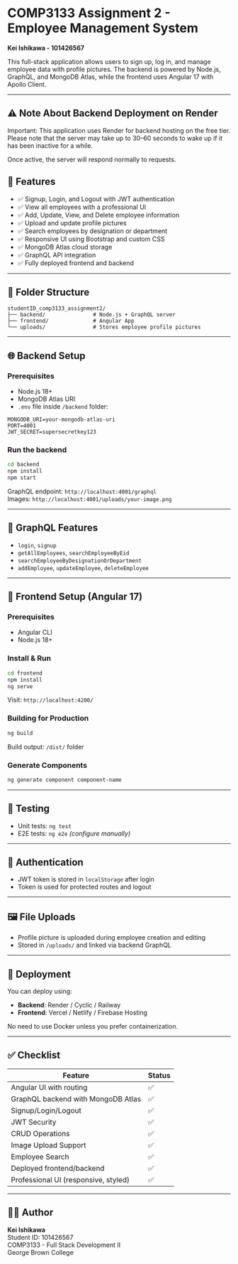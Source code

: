 # COMP3133 Assignment 2 - Employee Management System

**Kei Ishikawa - 101426567**

This full-stack application allows users to sign up, log in, and manage employee data with profile pictures. The backend is powered by Node.js, GraphQL, and MongoDB Atlas, while the frontend uses Angular 17 with Apollo Client.

---

## ⚠ Note About Backend Deployment on Render
Important:
This application uses Render for backend hosting on the free tier.
Please note that the server may take up to 30–60 seconds to wake up if it has been inactive for a while.

Once active, the server will respond normally to requests.

## 🚀 Features

- ✅ Signup, Login, and Logout with JWT authentication  
- ✅ View all employees with a professional UI  
- ✅ Add, Update, View, and Delete employee information  
- ✅ Upload and update profile pictures  
- ✅ Search employees by designation or department  
- ✅ Responsive UI using Bootstrap and custom CSS  
- ✅ MongoDB Atlas cloud storage  
- ✅ GraphQL API integration  
- ✅ Fully deployed frontend and backend  

---

## 📁 Folder Structure

```
studentID_comp3133_assignment2/
├── backend/               # Node.js + GraphQL server
├── frontend/              # Angular App
└── uploads/               # Stores employee profile pictures
```

---

## 🌐 Backend Setup

### Prerequisites

- Node.js 18+  
- MongoDB Atlas URI  
- `.env` file inside `/backend` folder:

```
MONGODB_URI=your-mongodb-atlas-uri
PORT=4001
JWT_SECRET=supersecretkey123
```

### Run the backend

```bash
cd backend
npm install
npm start
```

GraphQL endpoint: `http://localhost:4001/graphql`  
Images: `http://localhost:4001/uploads/your-image.png`

---

## 🧠 GraphQL Features

- `login`, `signup`  
- `getAllEmployees`, `searchEmployeeByEid`  
- `searchEmployeeByDesignationOrDepartment`  
- `addEmployee`, `updateEmployee`, `deleteEmployee`

---

## 🧩 Frontend Setup (Angular 17)

### Prerequisites

- Angular CLI  
- Node.js 18+

### Install & Run

```bash
cd frontend
npm install
ng serve
```

Visit: `http://localhost:4200/`

### Building for Production

```bash
ng build
```

Build output: `/dist/` folder

### Generate Components

```bash
ng generate component component-name
```

---

## 🧪 Testing

- Unit tests: `ng test`  
- E2E tests: `ng e2e` *(configure manually)*

---

## 🔐 Authentication

- JWT token is stored in `localStorage` after login  
- Token is used for protected routes and logout

---

## 🖼 File Uploads

- Profile picture is uploaded during employee creation and editing  
- Stored in `/uploads/` and linked via backend GraphQL

---

## 🚀 Deployment

You can deploy using:

- **Backend**: Render / Cyclic / Railway  
- **Frontend**: Vercel / Netlify / Firebase Hosting  

No need to use Docker unless you prefer containerization.

---

## ✅ Checklist

| Feature                                      | Status |
|---------------------------------------------|--------|
| Angular UI with routing                     | ✅     |
| GraphQL backend with MongoDB Atlas          | ✅     |
| Signup/Login/Logout                         | ✅     |
| JWT Security                                | ✅     |
| CRUD Operations                             | ✅     |
| Image Upload Support                        | ✅     |
| Employee Search                             | ✅     |
| Deployed frontend/backend                   | ✅     |
| Professional UI (responsive, styled)        | ✅     |

---

## 👨‍💻 Author

**Kei Ishikawa**  
Student ID: 101426567  
COMP3133 - Full Stack Development II  
George Brown College
